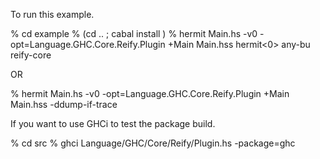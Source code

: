 To run this example.

% cd example
% (cd .. ; cabal install )
% hermit Main.hs -v0 -opt=Language.GHC.Core.Reify.Plugin +Main Main.hss
hermit<0> any-bu reify-core 

OR

% hermit Main.hs -v0 -opt=Language.GHC.Core.Reify.Plugin +Main Main.hss -ddump-if-trace        

If you want to use GHCi to test the package build.

% cd src
% ghci Language/GHC/Core/Reify/Plugin.hs  -package=ghc
